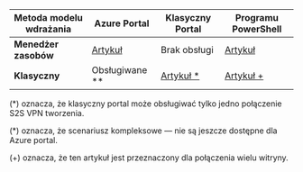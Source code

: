 |**Metoda modelu wdrażania**| **Azure Portal** | **Klasyczny Portal** | **Programu PowerShell**|
|---|---|---|---|
|**Menedżer zasobów** | [Artykuł](vpn-gateway-howto-site-to-site-resource-manager-portal.md)|Brak obsługi |[Artykuł](..articles/vpn-gateway/vpn-gateway-create-site-to-site-rm-powershell.md) |
|**Klasyczny** |Obsługiwane **| [Artykuł *](../articles/vpn-gateway/vpn-gateway-site-to-site-create.md)|[Artykuł +](..articles/vpn-gateway/vpn-gateway-multi-site.md) |


(*) oznacza, że klasyczny portal może obsługiwać tylko jedno połączenie S2S VPN tworzenia.

(*) oznacza, że scenariusz kompleksowe — nie są jeszcze dostępne dla Azure portal.

(+) oznacza, że ten artykuł jest przeznaczony dla połączenia wielu witryny.



